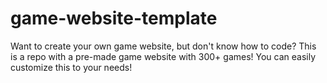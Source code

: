 # game-website-template
Want to create your own game website, but don't know how to code? This is a repo with a pre-made game website with 300+ games! You can easily customize this to your needs!
